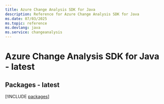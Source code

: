 ```yaml
---
title: Azure Change Analysis SDK for Java
description: Reference for Azure Change Analysis SDK for Java
ms.date: 07/03/2025
ms.topic: reference
ms.devlang: java
ms.service: changeanalysis
---
```

# Azure Change Analysis SDK for Java - latest
## Packages - latest
[!INCLUDE [packages](change-analysis-index.md)]